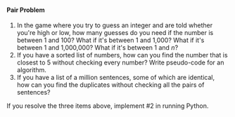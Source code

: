 #### Pair Problem

 1. In the game where you try to guess an integer and are told whether you're high or low, how many guesses do you need if the number is between 1 and 100? What if it's between 1 and 1,000? What if it's between 1 and 1,000,000? What if it's between 1 and *n*?
 2. If you have a sorted list of numbers, how can you find the number that is closest to 5 without checking every number? Write pseudo-code for an algorithm.
 3. If you have a list of a million sentences, some of which are identical, how can you find the duplicates without checking all the pairs of sentences?

If you resolve the three items above, implement #2 in running Python.
